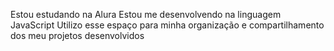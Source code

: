 Estou estudando na Alura
Estou me desenvolvendo na linguagem JavaScript
Utilizo esse espaço para minha organização e compartilhamento dos meu projetos desenvolvidos

<!---
lanaexflwr/lanaexflwr is a ✨ special ✨ repository because its `README.md` (this file) appears on your GitHub profile.
You can click the Preview link to take a look at your changes.
--->
